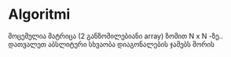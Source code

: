 # Algoritmi
მოცემულია მატრიცა (2 განზომილებიანი array) ზომით N x N -ზე.. დათვალეთ აბსლიტური სხვაობა დიაგონალების ჯამებს შორის
